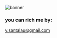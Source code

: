 ![banner](https://user-images.githubusercontent.com/48533255/131462061-6397ab20-577e-440d-a239-9953b34d417c.jpeg)

 ### you can rich me by:
 
<v.santalau@gmail.com>




